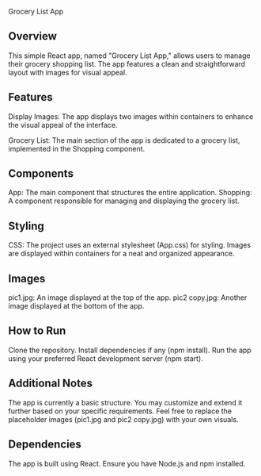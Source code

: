 Grocery List App
## Overview
This simple React app, named "Grocery List App," allows users to manage their grocery shopping list. The app features a clean and straightforward layout with images for visual appeal.

## Features
Display Images: The app displays two images within containers to enhance the visual appeal of the interface.

Grocery List: The main section of the app is dedicated to a grocery list, implemented in the Shopping component.

## Components
App: The main component that structures the entire application.
Shopping: A component responsible for managing and displaying the grocery list.

## Styling
CSS: The project uses an external stylesheet (App.css) for styling. Images are displayed within containers for a neat and organized appearance.
## Images
pic1.jpg: An image displayed at the top of the app.
pic2 copy.jpg: Another image displayed at the bottom of the app.

## How to Run
Clone the repository.
Install dependencies if any (npm install).
Run the app using your preferred React development server (npm start).

## Additional Notes
The app is currently a basic structure. You may customize and extend it further based on your specific requirements.
Feel free to replace the placeholder images (pic1.jpg and pic2 copy.jpg) with your own visuals.

## Dependencies
The app is built using React. Ensure you have Node.js and npm installed.

